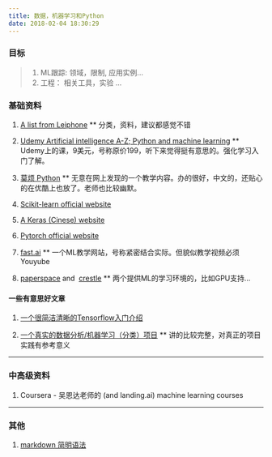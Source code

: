 ```yaml
---
title: 数据，机器学习和Python
date: 2018-02-04 18:30:29
---
```


### 目标
> 1. ML跟踪: 领域，限制, 应用实例...
> 2. 工程： 相关工具，实验 ...


### 基础资料

1. [A list from Leiphone](https://www.leiphone.com/news/201801/pM48Ekleds2b6j5i.html)
** 分类，资料，建议都感觉不错


2. [Udemy Artificial intelligence A-Z; Python and machine learning](https://www.udemy.com/home/my-courses/learning/)
** Udemy上的课，9美元，号称原价199，听下来觉得挺有意思的。强化学习入门了解。


3. [莫烦 Python](https://morvanzhou.github.io/)
** 无意在网上发现的一个教学内容。办的很好，中文的，还贴心的在优酷上也放了。老师也比较幽默。

4. [Scikit-learn official website](http://scikit-learn.org/stable/)

5. [A Keras (Cinese) website](http://keras-cn.readthedocs.io/en/latest/)

6. [Pytorch official website](http://pytorch.org/tutorials/)

7. [fast.ai](http://www.fast.ai/) ** 一个ML教学网站，号称紧密结合实际。但貌似教学视频必须Youyube

8. [paperspace](https://www.paperspace.com/)  and  [crestle](https://www.crestle.com/)  ** 两个提供ML的学习环境的，比如GPU支持...

#### 一些有意思好文章

1. [一个很简洁清晰的Tensorflow入门介绍](http://blog.csdn.net/mmc2015/article/details/69735070)

2. [一个真实的数据分析/机器学习（分类）项目](http://nbviewer.jupyter.org/github/rhiever/Data-Analysis-and-Machine-Learning-Projects/blob/master/example-data-science-notebook/Example%20Machine%20Learning%20Notebook.ipynb)
** 讲的比较完整，对真正的项目实践有参考意义



---

### 中高级资料

1. Coursera - 吴恩达老师的 (and landing.ai) machine learning courses

---

### 其他

1. [markdown 简明语法](http://wowubuntu.com/markdown/#p)

